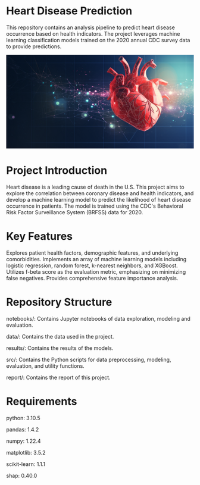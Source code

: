 # Heart Disease Prediction
This repository contains an analysis pipeline to predict heart disease occurrence based on health indicators. The project leverages machine learning classification models trained on the 2020 annual CDC survey data to provide predictions.

![header image](https://github.com/xinrui-wang1/heart-disease-prediction/blob/main/heart_disease_header.png)

# Project Introduction
Heart disease is a leading cause of death in the U.S. This project aims to explore the correlation between coronary disease and health indicators, and develop a machine learning model to predict the likelihood of heart disease occurrence in patients. The model is trained using the CDC's Behavioral Risk Factor Surveillance System (BRFSS) data for 2020.

# Key Features
Explores patient health factors, demographic features, and underlying comorbidities.
Implements an array of machine learning models including logistic regression, random forest, k-nearest neighbors, and XGBoost.
Utilizes f-beta score as the evaluation metric, emphasizing on minimizing false negatives.
Provides comprehensive feature importance analysis.

# Repository Structure
notebooks/: Contains Jupyter notebooks of data exploration, modeling and evaluation.

data/: Contains the data used in the project.

results/: Contains the results of the models.

src/: Contains the Python scripts for data preprocessing, modeling, evaluation, and utility functions.

report/: Contains the report of this project.

# Requirements
python: 3.10.5

pandas: 1.4.2

numpy: 1.22.4

matplotlib: 3.5.2

scikit-learn: 1.1.1

shap: 0.40.0
